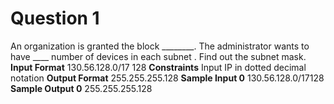 # Question 1
An organization is granted the block ________. The administrator wants to have ____ number of devices in each subnet . Find out the subnet mask.
**Input Format**
130.56.128.0/17 128
**Constraints**
Input IP in dotted decimal notation
**Output Format**
255.255.255.128
**Sample Input 0**
130.56.128.0/17128
**Sample Output 0**
255.255.255.128
